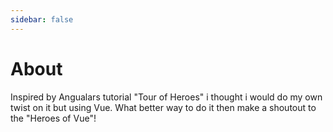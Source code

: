 ```yaml
---
sidebar: false
---
```


# About
Inspired by Angualars tutorial "Tour of Heroes" i thought i would do my own twist on it but using Vue.
What better way to do it then make a shoutout to the "Heroes of Vue"!